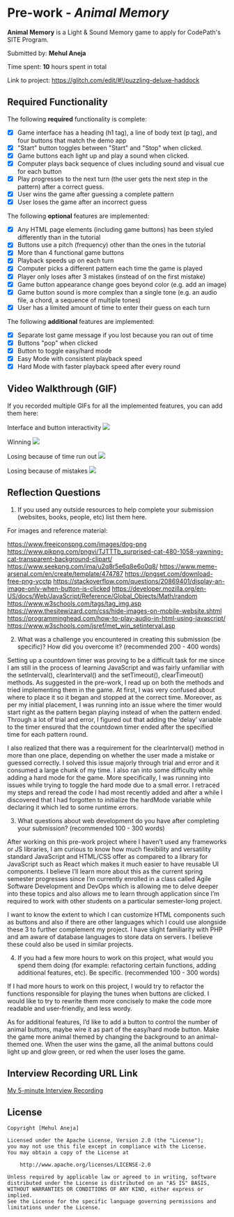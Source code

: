 # Pre-work - *Animal Memory*

**Animal Memory** is a Light & Sound Memory game to apply for CodePath's SITE Program. 

Submitted by: **Mehul Aneja**

Time spent: **10** hours spent in total

Link to project: https://glitch.com/edit/#!/puzzling-deluxe-haddock

## Required Functionality

The following **required** functionality is complete:

* [x] Game interface has a heading (h1 tag), a line of body text (p tag), and four buttons that match the demo app
* [x] "Start" button toggles between "Start" and "Stop" when clicked. 
* [x] Game buttons each light up and play a sound when clicked. 
* [x] Computer plays back sequence of clues including sound and visual cue for each button
* [x] Play progresses to the next turn (the user gets the next step in the pattern) after a correct guess. 
* [x] User wins the game after guessing a complete pattern
* [x] User loses the game after an incorrect guess

The following **optional** features are implemented:

* [x] Any HTML page elements (including game buttons) has been styled differently than in the tutorial
* [x] Buttons use a pitch (frequency) other than the ones in the tutorial
* [x] More than 4 functional game buttons
* [x] Playback speeds up on each turn
* [x] Computer picks a different pattern each time the game is played
* [x] Player only loses after 3 mistakes (instead of on the first mistake)
* [x] Game button appearance change goes beyond color (e.g. add an image)
* [x] Game button sound is more complex than a single tone (e.g. an audio file, a chord, a sequence of multiple tones)
* [x] User has a limited amount of time to enter their guess on each turn

The following **additional** features are implemented:

* [x] Separate lost game message if you lost because you ran out of time
* [x] Buttons "pop" when clicked
* [x] Button to toggle easy/hard mode
* [x] Easy Mode with consistent playback speed
* [x] Hard Mode with faster playback speed after every round

## Video Walkthrough (GIF)

If you recorded multiple GIFs for all the implemented features, you can add them here:

Interface and button interactivity
![](https://i.imgur.com/b5xlXK1.gif)

Winning
![](https://i.imgur.com/6rPHgNd.gif) 

Losing because of time run out
![](https://i.imgur.com/s5pYgU1.gif)

Losing because of mistakes
![](https://i.imgur.com/dMCRXEN.gif)



## Reflection Questions
1. If you used any outside resources to help complete your submission (websites, books, people, etc) list them here. 

For images and reference material:
    
https://www.freeiconspng.com/images/dog-png
https://www.pikpng.com/pngvi/TJTTTb_surprised-cat-480-1058-yawning-cat-transparent-background-clipart/
https://www.seekpng.com/ima/u2q8r5e6q8e6o0q8/
https://www.meme-arsenal.com/en/create/template/474787
https://pngset.com/download-free-png-ycctp
https://stackoverflow.com/questions/20869401/display-an-image-only-when-button-is-clicked
https://developer.mozilla.org/en-US/docs/Web/JavaScript/Reference/Global_Objects/Math/random
https://www.w3schools.com/tags/tag_img.asp
https://www.thesitewizard.com/css/hide-images-on-mobile-website.shtml
https://programminghead.com/how-to-play-audio-in-html-using-javascript/
https://www.w3schools.com/jsref/met_win_setinterval.asp

2. What was a challenge you encountered in creating this submission (be specific)? How did you overcome it? (recommended 200 - 400 words) 

Setting up a countdown timer was proving to be a difficult task for me since I am still in the process of learning JavaScript and was fairly unfamiliar with the setInterval(), clearInterval() and the setTimeout(), clearTimeout() methods. As suggested in the pre-work, I read up on both the methods and tried implementing them in the game. At first, I was very confused about where to place it so it began and stopped at the correct time. Moreover, as per my initial placement, I was running into an issue where the timer would start right as the pattern began playing instead of when the pattern ended. Through a lot of trial and error, I figured out that adding the ‘delay’ variable to the timer ensured that the countdown timer ended after the specified time for each pattern round. 

I also realized that there was a requirement for the clearInterval() method in more than one place, depending on whether the user made a mistake or guessed correctly. I solved this issue majorly through trial and error and it consumed a large chunk of my time. I also ran into some difficulty while adding a hard mode for the game. More specifically, I was running into issues while trying to toggle the hard mode due to a small error. I retraced my steps and reread the code I had most recently added and after a while I discovered that I had forgotten to initialize the hardMode variable while declaring it which led to some runtime errors.

3. What questions about web development do you have after completing your submission? (recommended 100 - 300 words) 

After working on this pre-work project where I haven’t used any frameworks or JS libraries, I am curious to know how much flexibility and versatility standard JavaScript and HTML/CSS offer as compared to a library for JavaScript such as React which makes it much easier to have reusable UI components. I believe I’ll learn more about this as the current spring semester progresses since I’m currently enrolled in a class called Agile Software Development and DevOps which is allowing me to delve deeper into these topics and also allows me to learn through application since I’m required to work with other students on a particular semester-long project. 

I want to know the extent to which I can customize HTML components such as buttons and also if there are other languages which I could use alongside these 3 to further complement my project. I have slight familiarity with PHP and am aware of database languages to store data on servers. I believe these could also be used in similar projects.

4. If you had a few more hours to work on this project, what would you spend them doing (for example: refactoring certain functions, adding additional features, etc). Be specific. (recommended 100 - 300 words) 

If I had more hours to work on this project, I would try to refactor the functions responsible for playing the tunes when buttons are clicked. I would like to try to rewrite them more concisely to make the code more readable and user-friendly, and less wordy. 

As for additional features, I’d like to add a button to control the number of animal buttons, maybe wire it as part of the easy/hard mode button. Make the game more animal themed by changing the background to an animal-themed one. When the user wins the game, all the animal buttons could light up and glow green, or red when the user loses the game.




## Interview Recording URL Link

[My 5-minute Interview Recording](your-link-here)


## License

    Copyright [Mehul Aneja]

    Licensed under the Apache License, Version 2.0 (the "License");
    you may not use this file except in compliance with the License.
    You may obtain a copy of the License at

        http://www.apache.org/licenses/LICENSE-2.0

    Unless required by applicable law or agreed to in writing, software
    distributed under the License is distributed on an "AS IS" BASIS,
    WITHOUT WARRANTIES OR CONDITIONS OF ANY KIND, either express or implied.
    See the License for the specific language governing permissions and
    limitations under the License.




